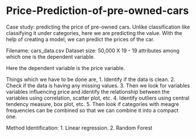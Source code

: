 # Price-Prediction-of-pre-owned-cars

Case study: predicting the price of pre-owned cars. Unlike classification like classifying it under categories, here we are predicting the value. With the help of creating a model, we can predict the prices of the car.

Filename: cars_data.csv
Dataset size: 50,000 X 19  - 19 attributes among which one is the dependent variable.

Here the dependent variable is the price variable.

Things which we have to be done are,
		1. Identify if the data is clean.
		2. Check if the data is having any missing values.
		3. Then we look for variables variables influencing price and identify the relationship between the variables using correlation, scatter plot, etc.
		4. Identify outliers using central tendency measure, box plot, etc.
		5. Then look if categories with meagre frequencies can be combined so that we can combine it into a compact one.

Method Identification:
		1. Linear regression.
		2. Random Forest
